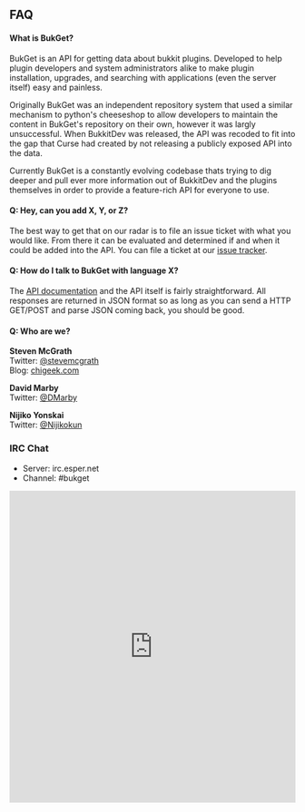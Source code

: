 
## FAQ

#### What is BukGet?

BukGet is an API for getting data about bukkit plugins.  Developed to help plugin developers and
system administrators alike to make plugin installation, upgrades, and
searching with applications (even the server itself) easy and painless.

Originally BukGet was an independent repository system that used a similar
mechanism to python's cheeseshop to allow developers to maintain the content
in BukGet's repository on their own, however it was largly unsuccessful.  When
BukkitDev was released, the API was recoded to fit into the gap that Curse had
created by not releasing a publicly exposed API into the data.

Currently BukGet is a constantly evolving codebase thats trying to dig deeper
and pull ever more information out of BukkitDev and the plugins themselves in
order to provide a feature-rich API for everyone to use.

#### Q: Hey, can you add X, Y, or Z?

The best way to get that on our radar is to file an issue ticket with what you would like.  From there it can be evaluated and determined if and when it could be added into the API. You can file a ticket at our [issue tracker](https://github.com/BukGet/api/issues).

#### Q: How do I talk to BukGet with language X?

The [API documentation](/documentation) and the API itself is fairly straightforward. All responses are returned in JSON format so as long as you can send a HTTP GET/POST and parse JSON coming back, you should be good.

#### Q: Who are we?

<strong>Steven McGrath</strong><br />
Twitter: [@stevemcgrath](http://twitter.com/stevemcgrath)<br />
Blog: [chigeek.com](http://chigeek.com)

<strong>David Marby</strong><br />
Twitter: [@DMarby](http://twitter.com/DMarby)<br />

<strong>Nijiko Yonskai</strong><br />
Twitter: [@Nijikokun](http://twitter.com/Nijikokun)<br />


### IRC Chat

* Server: irc.esper.net
* Channel: #bukget

<iframe 
	width="100%" 
	height="550" 
	scrolling="no" 
	frameBorder="0"
	src="http://widget.mibbit.com/?settings=c2337b120d65cd77035a6aedf974607b&server=irc.esper.net&channel=%23bukget">
</iframe>